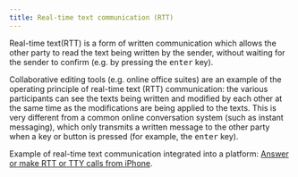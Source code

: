 ```yaml
---
title: Real-time text communication (RTT)
---
```


<span lang="en">Real-time text</span>(RTT) is a form of written communication which allows the other party to read the text being written by the sender, without waiting for the sender to confirm (e.g. by pressing the <kbd>enter</kbd> key).

Collaborative editing tools (e.g. online office suites) are an example of the operating principle of real-time text (RTT) communication: the various participants can see the texts being written and modified by each other at the same time as the modifications are being applied to the texts. This is very different from a common online conversation system (such as instant messaging), which only transmits a written message to the other party when a key or button is pressed (for example, the <kbd>enter</kbd> key).

Example of real-time text communication integrated into a platform: <a lang="en" hreflang="en" href="https://support.apple.com/en-us/HT207033">Answer or make RTT or TTY calls from iPhone</a>.